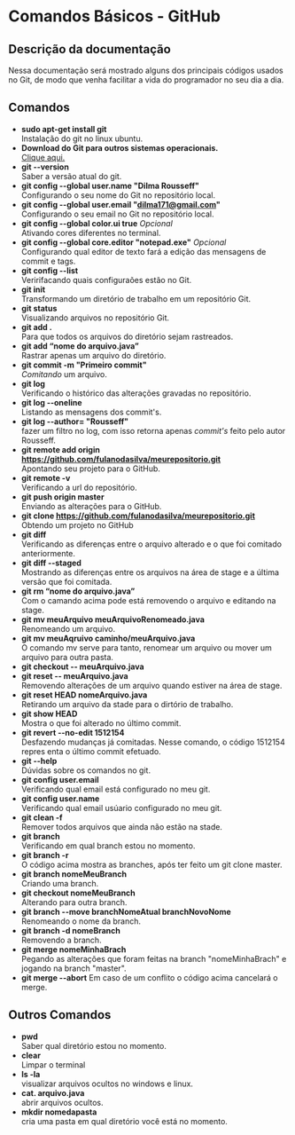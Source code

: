 <!--Feito por Khalleb Ribeiro-->

# Comandos Básicos - GitHub #

## Descrição da documentação ##
Nessa documentação será mostrado alguns dos principais códigos usados no Git, de modo que venha facilitar a vida do programador no seu dia a dia. </br>

## Comandos ##

- **sudo apt-get install git** </br>
    Instalação do git no linux ubuntu.
- **Download do Git para outros sistemas operacionais.** </br>
   [Clique aqui.](https://git-scm.com/downloads)
- **git --version**</br>
    Saber a versão atual do git. 
- **git config --global user.name "Dilma Rousseff"** </br>
    Configurando o seu nome do Git no repositório local.
- **git config --global user.email "dilma171@gmail.com"** </br>
    Configurando o seu email no Git no repositório local.
- **git config --global color.ui true** *Opcional* </br>
    Ativando cores diferentes no terminal.    
- **git config --global core.editor "notepad.exe"** *Opcional* </br>
    Configurando qual editor de texto fará a edição das mensagens de commit e tags.
- **git config --list**</br> 
    Veririfacando quais configuraões estão no Git.
- **git init** </br>
    Transformando um diretório de trabalho em um repositório Git.
- **git status** </br>
    Visualizando arquivos no repositório Git.
- **git add .** </br>
    Para que todos os arquivos do diretório sejam rastreados.
- **git add “nome do arquivo.java”** </br>
    Rastrar apenas um arquivo do diretório.   
- **git commit -m "Primeiro commit"** </br>
    *Comitando* um arquivo.
- **git log** </br> 
    Verificando o histórico das alterações gravadas no repositório.
- **git log --oneline** </br>
    Listando as mensagens dos commit's.
- **git log --author= "Rousseff"** </br>
    fazer um filtro no log, com isso retorna apenas *commit's* feito pelo autor Rousseff.
- **git remote add origin https://github.com/fulanodasilva/meurepositorio.git** </br>
    Apontando seu projeto para o GitHub.
- **git remote -v** </br>
    Verificando a url do repositório.
- **git push origin master** </br> 
    Enviando as alterações para o GitHub.
- **git clone https://github.com/fulanodasilva/meurepositorio.git** </br>
    Obtendo um projeto no GitHub
- **git diff** </br>
    Verificando as diferenças entre o arquivo alterado e o que foi comitado anteriormente.
- **git diff --staged** </br>
    Mostrando as diferenças entre os arquivos na área de stage e a última versão que foi comitada.
- **git rm  “nome do arquivo.java”** </br>
    Com o camando acima pode está removendo o arquivo e editando na stage.
- **git mv meuArquivo meuArquivoRenomeado.java** </br>
    Renomeando um arquivo.
- **git mv meuAqruivo caminho/meuArquivo.java** </br>
    O comando mv serve para tanto, renomear um arquivo ou mover um arquivo para outra pasta.
- **git checkout -- meuArquivo.java** </br>
- **git reset -- meuArquivo.java** </br>
    Removendo alterações de um arquivo quando estiver na área de stage.
- **git reset HEAD nomeArquivo.java** </br>
    Retirando um arquivo da stade para o dirtório de trabalho.
- **git show HEAD** </br>
    Mostra o que foi alterado no último commit.
- **git revert --no-edit 1512154** </br>
    Desfazendo mudanças já comitadas.
    Nesse comando, o código 1512154 repres  enta o último commit efetuado.
- **git --help**</br> 
    Dúvidas sobre os comandos no git.
- **git config user.email** </br>
    Verificando qual email está configurado no meu git.
- **git config user.name** </br>
    Verificando qual email usúario configurado no meu git.
- **git clean -f** </br>
    Remover todos arquivos que ainda não estão na stade.
- **git branch** </br>
    Verificando em qual branch estou no momento.
- **git branch -r** </br>
    O código acima mostra as branches, após ter feito um git clone master.
- **git branch nomeMeuBranch** </br>
    Criando uma branch.
- **git checkout nomeMeuBranch** </br> 
    Alterando para outra branch.
- **git branch --move branchNomeAtual branchNovoNome** </br>
    Renomeando o nome da branch.
- **git branch -d nomeBranch** </br>
    Removendo a branch.
- **git merge nomeMinhaBrach** </br>
    Pegando as alterações que foram feitas na branch "nomeMinhaBrach" e jogando na branch "master".
- **git merge --abort**
    Em caso de um conflito o código acima cancelará o merge.
    

## Outros Comandos ##
- **pwd** </br>
    Saber qual diretório estou no momento.
- **clear**</br>
    Limpar o terminal
- **ls -la** </br> 
    visualizar arquivos ocultos no windows e linux.
- **cat. arquivo.java** </br>
    abrir arquivos ocultos.
- **mkdir nomedapasta** </br>
    cria uma pasta em qual diretório você está no momento.

  